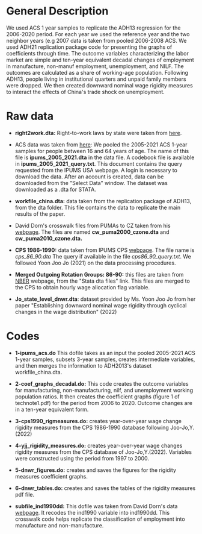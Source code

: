 # General Description

We used ACS 1 year samples to replicate the ADH13 regression for the 2006-2020 period. For each year we used the reference year and the two neighbor years (e.g 2007 data is taken from pooled 2006-2008 ACS. We used ADH21 replication package code for presenting the graphs of coefficients through time. The outcome variables characterizing the labor market are simple and ten-year equivalent decadal changes of employment in manufacture, non-manuf employment, unemployment, and NILF. The outcomes are calculated as a share of working-age population. Following ADH13, people living in institutional quarters and unpaid family members were dropped. We then created downward nominal wage rigidity measures to interact the effects of China's trade shock on unemployment.

# Raw data

-   **right2work.dta:** Right-to-work laws by state were taken from [here](https://nrtwc.org/facts/state-right-to-work-timeline-2016/).

-   ACS data was taken from [here](https://usa.ipums.org/usa): We pooled the 2005-2021 ACS 1-year samples for people between 16 and 64 years of age. The name of this file is **ipums_2005_2021.dta** in the data file. A codebook file is available in **ipums_2005_2021_query.txt**. This document contains the query requested from the IPUMS USA webpage. A login is necessary to download the data. After an account is created, data can be downloaded from the "Select Data" window. The dataset was downloaded as a .dta for STATA.

-   **workfile_china.dta:** data taken from the replication package of ADH13, from the dta folder. This file contains the data to replicate the main results of the paper.

-   David Dorn's crosswalk files from PUMAs to CZ taken from his [webpage](https://www.ddorn.net/). The files are named **cw_puma2000_czone.dta** and **cw_puma2010_czone.dta.**

-   **CPS 1986-1990:** data taken from IPUMS CPS [webpage](https://cps.ipums.org/cps/). The file name is *cps_86_90.dta* The query if available in the file *cps86_90_query.txt*. We followed Yoon Joo Jo (2021) on the data processing procedures.

-   **Merged Outgoing Rotation Groups: 86-90:** this files are taken from [NBER](https://www.nber.org/research/data/current-population-survey-cps-merged-outgoing-rotation-group-earnings-data) webpage, from the "Stata dta files" link. This files are merged to the CPS to obtain hourly wage allocation flag variable.

-   **Jo_state_level_dnwr.dta**: dataset provided by Ms. Yoon Joo Jo from her paper "Establishing downward nominal wage rigidity through cyclical changes in the wage distribution" (2022)

# Codes

-   **1-ipums_acs.do** This dofile takes as an input the pooled 2005-2021 ACS 1-year samples, subsets 3-year samples, creates intermediate variables, and then merges the information to ADH2013's dataset workfile_china.dta.

-   **2-coef_graphs_decadal.do:** This code creates the outcome variables for manufacturing, non-manufacturing, nilf, and unemployment working population ratios. It then creates the coefficient graphs (figure 1 of technote1.pdf) for the period from 2006 to 2020. Outcome changes are in a ten-year equivalent form.

-   **3-cps1990_rigmeasures.do:** creates year-over-year wage change rigidity measures from the CPS 1986-1990 database following Joo-Jo,Y.(2022)

-   **4-yjj_rigidity_measures.do:** creates year-over-year wage changes rigidity measures from the CPS database of Joo-Jo,Y.(2022). Variables were constructed using the period from 1997 to 2000.

-   **5-dnwr_figures.do:** creates and saves the figures for the rigidity measures coefficient graphs.

-   **6-dnwr_tables.do:** creates and saves the tables of the rigidity measures pdf file.

-   **subfile_ind1990dd:** This dofile was taken from David Dorn's data [webpage](https://www.ddorn.net/data.htm). It recodes the ind1990 variable into ind1990dd. This crosswalk code helps replicate the classification of employment into manufacture and non-manufacture.
